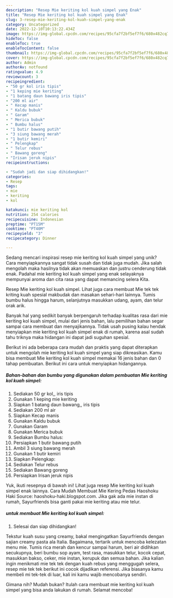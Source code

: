 ```yaml
---
description: "Resep Mie keriting kol kuah simpel yang Enak"
title: "Resep Mie keriting kol kuah simpel yang Enak"
slug: 3-resep-mie-keriting-kol-kuah-simpel-yang-enak
category: Uncategorized
date: 2022-12-10T10:13:22.434Z
image: https://img-global.cpcdn.com/recipes/95cfa7f2bf5ef7f6/680x482cq70/mie-keriting-kol-kuah-simpel-foto-resep-utama.jpg
hideToc: false
enableToc: true
enableTocContent: false
thumbnail: https://img-global.cpcdn.com/recipes/95cfa7f2bf5ef7f6/680x482cq70/mie-keriting-kol-kuah-simpel-foto-resep-utama.jpg
cover: https://img-global.cpcdn.com/recipes/95cfa7f2bf5ef7f6/680x482cq70/mie-keriting-kol-kuah-simpel-foto-resep-utama.jpg
author: Admin
authorAv: notfound
ratingvalue: 4.9
reviewcount: 3
recipeingredient:
- "50 gr kol iris tipis"
- "1 keping mie keriting"
- "1 batang daun bawang iris tipis"
- "200 ml air"
- " Kecap manis"
- " Kaldu bubuk"
- " Garam"
- " Merica bubuk"
- " Bumbu halus"
- "1 butir bawang putih"
- "3 siung bawang merah"
- "1 butir kemiri"
- " Pelengkap"
- " Telur rebus"
- " Bawang goreng"
- "Irisan jeruk nipis"
recipeinstructions:

- "Sudah jadi dan siap dihidangkan!"
categories:
- Resep
tags:
- mie
- keriting
- kol

katakunci: mie keriting kol 
nutrition: 254 calories
recipecuisine: Indonesian
preptime: "PT15M"
cooktime: "PT40M"
recipeyield: "3"
recipecategory: Dinner

---
```





Sedang mencari inspirasi resep mie keriting kol kuah simpel yang unik? Cara menyiapkannya sangat tidak susah dan tidak juga mudah. Jika salah mengolah maka hasilnya tidak akan memuaskan dan justru cenderung tidak enak. Padahal mie keriting kol kuah simpel yang enak selayaknya mempunyai aroma dan cita rasa yang dapat memancing selera Kita.





Resep Mie keriting kol kuah simpel. Lihat juga cara membuat Mie tek tek kriting kuah spesial makbudak dan masakan sehari-hari lainnya. Tumis bumbu halus hingga harum, selanjutnya masukkan udang, ayam, dan telur orak arik.

Banyak hal yang sedikit banyak berpengaruh terhadap kualitas rasa dari mie keriting kol kuah simpel, mulai dari jenis bahan, lalu pemilihan bahan segar sampai cara membuat dan menyajikannya. Tidak usah pusing kalau hendak menyiapkan mie keriting kol kuah simpel enak di rumah, karena asal sudah tahu triknya maka hidangan ini dapat jadi suguhan spesial.






Berikut ini ada beberapa cara mudah dan praktis yang dapat diterapkan untuk mengolah mie keriting kol kuah simpel yang siap dikreasikan. Kamu bisa membuat Mie keriting kol kuah simpel memakai 16 jenis bahan dan 0 tahap pembuatan. Berikut ini cara untuk menyiapkan hidangannya.

<!--inarticleads1-->

##### Bahan-bahan dan bumbu yang digunakan dalam pembuatan Mie keriting kol kuah simpel:

1. Sediakan 50 gr kol,, iris tipis
1. Gunakan 1 keping mie keriting
1. Siapkan 1 batang daun bawang,, iris tipis
1. Sediakan 200 ml air
1. Siapkan  Kecap manis
1. Gunakan  Kaldu bubuk
1. Gunakan  Garam
1. Gunakan  Merica bubuk
1. Sediakan  Bumbu halus:
1. Persiapkan 1 butir bawang putih
1. Ambil 3 siung bawang merah
1. Gunakan 1 butir kemiri
1. Siapkan  Pelengkap:
1. Sediakan  Telur rebus
1. Sediakan  Bawang goreng
1. Persiapkan Irisan jeruk nipis


Yuk, ikuti resepnya di bawah ini! Lihat juga resep Mie keriting kol kuah simpel enak lainnya. Cara Mudah Membuat Mie Kering Pedas Haoshoku Haki Source: haoshoku-haki.blogspot.com. Jika gak ada mie instan di rumah, Sayurfriends bisa ganti pakai mie keriting atau mie telur. 

<!--inarticleads2-->

#####  untuk membuat Mie keriting kol kuah simpel:


1. Selesai dan siap dihidangkan!

Tekstur kuah susu yang creamy, bakal mengingatkan Sayurfriends dengan sajian creamy pasta ala Italia. Bagaimana, tertarik untuk mencoba kelezatan menu mie. Tumis rica merah dan kencur sampai harum, beri air didihkan secukupnya, beri bumbu sop ayam, test rasa, masukkan telur, kocok cepat, masukkan bakso, ceker, mie instan, kerupuk dan semua bahan. Jika kalian ingin menikmati mie tek tek dengan kuah rebus yang menggugah selera, resep mie tek tek berikut ini cocok dijadikan referensi. Jika biasanya kamu membeli mi tek-tek di luar, kali ini kamu wajib mencobanya sendiri. 

Gimana nih? Mudah bukan? Itulah cara membuat mie keriting kol kuah simpel yang bisa anda lakukan di rumah. Selamat mencoba!
